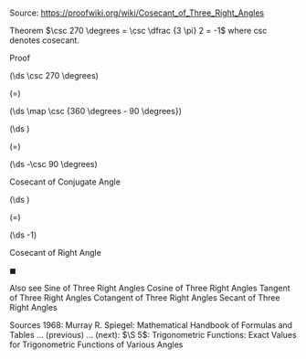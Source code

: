 # 

Source: https://proofwiki.org/wiki/Cosecant_of_Three_Right_Angles



Theorem
$\csc 270 \degrees = \csc \dfrac {3 \pi} 2 = -1$
where $\csc$ denotes cosecant.


Proof













\(\ds \csc 270 \degrees\)

\(=\)







\(\ds \map \csc {360 \degrees - 90 \degrees}\)




















\(\ds \)

\(=\)







\(\ds -\csc 90 \degrees\)





Cosecant of Conjugate Angle














\(\ds \)

\(=\)







\(\ds -1\)





Cosecant of Right Angle



$\blacksquare$


Also see
Sine of Three Right Angles
Cosine of Three Right Angles
Tangent of Three Right Angles
Cotangent of Three Right Angles
Secant of Three Right Angles


Sources
1968: Murray R. Spiegel: Mathematical Handbook of Formulas and Tables ... (previous) ... (next): $\S 5$: Trigonometric Functions: Exact Values for Trigonometric Functions of Various Angles




